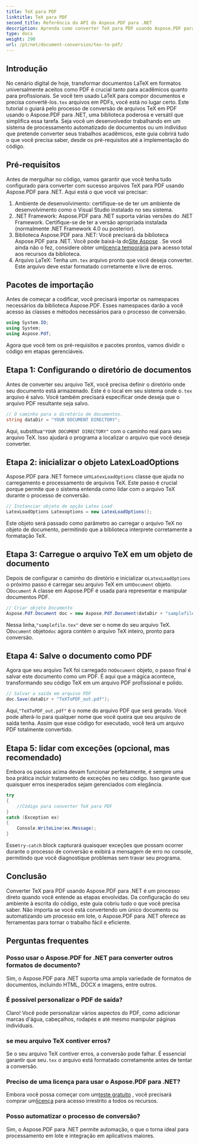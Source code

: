 ```yaml
---
title: TeX para PDF
linktitle: TeX para PDF
second_title: Referência da API do Aspose.PDF para .NET
description: Aprenda como converter TeX para PDF usando Aspose.PDF para .NET com este guia detalhado passo a passo. Perfeito para desenvolvedores e profissionais de documentos.
type: docs
weight: 290
url: /pt/net/document-conversion/tex-to-pdf/
---
```

## Introdução

No cenário digital de hoje, transformar documentos LaTeX em formatos universalmente aceitos como PDF é crucial tanto para acadêmicos quanto para profissionais. Se você tem usado LaTeX para compor documentos e precisa convertê-los`.tex` arquivos em PDFs, você está no lugar certo. Este tutorial o guiará pelo processo de conversão de arquivos TeX em PDF usando o Aspose.PDF para .NET, uma biblioteca poderosa e versátil que simplifica essa tarefa. Seja você um desenvolvedor trabalhando em um sistema de processamento automatizado de documentos ou um indivíduo que pretende converter seus trabalhos acadêmicos, este guia cobrirá tudo o que você precisa saber, desde os pré-requisitos até a implementação do código.

## Pré-requisitos

Antes de mergulhar no código, vamos garantir que você tenha tudo configurado para converter com sucesso arquivos TeX para PDF usando Aspose.PDF para .NET. Aqui está o que você vai precisar:

1. Ambiente de desenvolvimento: certifique-se de ter um ambiente de desenvolvimento como o Visual Studio instalado no seu sistema.
2. .NET Framework: Aspose.PDF para .NET suporta várias versões do .NET Framework. Certifique-se de ter a versão apropriada instalada (normalmente .NET Framework 4.0 ou posterior).
3.  Biblioteca Aspose.PDF para .NET: Você precisará da biblioteca Aspose.PDF para .NET. Você pode baixá-la do[Site Aspose](https://releases.aspose.com/pdf/net/) . Se você ainda não o fez, considere obter um[licença temporária](https://purchase.aspose.com/temporary-license/) para acesso total aos recursos da biblioteca.
4.  Arquivo LaTeX: Tenha um`.tex` arquivo pronto que você deseja converter. Este arquivo deve estar formatado corretamente e livre de erros.

## Pacotes de importação

Antes de começar a codificar, você precisará importar os namespaces necessários da biblioteca Aspose.PDF. Esses namespaces darão a você acesso às classes e métodos necessários para o processo de conversão.

```csharp
using System.IO;
using System;
using Aspose.Pdf;
```

Agora que você tem os pré-requisitos e pacotes prontos, vamos dividir o código em etapas gerenciáveis.

## Etapa 1: Configurando o diretório de documentos

Antes de converter seu arquivo TeX, você precisa definir o diretório onde seu documento está armazenado. Este é o local em seu sistema onde o`.tex` arquivo é salvo. Você também precisará especificar onde deseja que o arquivo PDF resultante seja salvo.

```csharp
// O caminho para o diretório de documentos.
string dataDir = "YOUR DOCUMENT DIRECTORY";
```

 Aqui, substitua`"YOUR DOCUMENT DIRECTORY"` com o caminho real para seu arquivo TeX. Isso ajudará o programa a localizar o arquivo que você deseja converter.

## Etapa 2: inicializar o objeto LatexLoadOptions

 Aspose.PDF para .NET fornece um`LatexLoadOptions` classe que ajuda no carregamento e processamento de arquivos TeX. Este passo é crucial porque permite que o sistema entenda como lidar com o arquivo TeX durante o processo de conversão.

```csharp
// Instanciar objeto de opção Latex Load
LatexLoadOptions Latexoptions = new LatexLoadOptions();
```

Este objeto será passado como parâmetro ao carregar o arquivo TeX no objeto de documento, permitindo que a biblioteca interprete corretamente a formatação TeX.

## Etapa 3: Carregue o arquivo TeX em um objeto de documento

 Depois de configurar o caminho do diretório e inicializar o`LatexLoadOptions` o próximo passo é carregar seu arquivo TeX em um`Document` objeto. O`Document` A classe em Aspose.PDF é usada para representar e manipular documentos PDF. 

```csharp
// Criar objeto Documento
Aspose.Pdf.Document doc = new Aspose.Pdf.Document(dataDir + "samplefile.tex", Latexoptions);
```

 Nessa linha,`"samplefile.tex"` deve ser o nome do seu arquivo TeX. O`Document` objeto`doc` agora contém o arquivo TeX inteiro, pronto para conversão.

## Etapa 4: Salve o documento como PDF

 Agora que seu arquivo TeX foi carregado no`Document` objeto, o passo final é salvar este documento como um PDF. É aqui que a mágica acontece, transformando seu código TeX em um arquivo PDF profissional e polido.

```csharp
// Salvar a saída em arquivo PDF
doc.Save(dataDir + "TeXToPDF_out.pdf");
```

 Aqui,`"TeXToPDF_out.pdf"` é o nome do arquivo PDF que será gerado. Você pode alterá-lo para qualquer nome que você queira que seu arquivo de saída tenha. Assim que esse código for executado, você terá um arquivo PDF totalmente convertido.

## Etapa 5: lidar com exceções (opcional, mas recomendado)

Embora os passos acima devam funcionar perfeitamente, é sempre uma boa prática incluir tratamento de exceções no seu código. Isso garante que quaisquer erros inesperados sejam gerenciados com elegância.

```csharp
try
{
    //Código para converter TeX para PDF
}
catch (Exception ex)
{
    Console.WriteLine(ex.Message);
}
```

 Esse`try-catch` block capturará quaisquer exceções que possam ocorrer durante o processo de conversão e exibirá a mensagem de erro no console, permitindo que você diagnostique problemas sem travar seu programa.

## Conclusão

Converter TeX para PDF usando Aspose.PDF para .NET é um processo direto quando você entende as etapas envolvidas. Da configuração do seu ambiente à escrita do código, este guia cobriu tudo o que você precisa saber. Não importa se você está convertendo um único documento ou automatizando um processo em lote, o Aspose.PDF para .NET oferece as ferramentas para tornar o trabalho fácil e eficiente.

## Perguntas frequentes

### Posso usar o Aspose.PDF for .NET para converter outros formatos de documento?
Sim, o Aspose.PDF para .NET suporta uma ampla variedade de formatos de documentos, incluindo HTML, DOCX e imagens, entre outros.

### É possível personalizar o PDF de saída?
Claro! Você pode personalizar vários aspectos do PDF, como adicionar marcas d'água, cabeçalhos, rodapés e até mesmo manipular páginas individuais.

### se meu arquivo TeX contiver erros?
 Se o seu arquivo TeX contiver erros, a conversão pode falhar. É essencial garantir que seu`.tex` o arquivo está formatado corretamente antes de tentar a conversão.

### Preciso de uma licença para usar o Aspose.PDF para .NET?
 Embora você possa começar com um[teste gratuito](https://releases.aspose.com/) , você precisará comprar um[licença](https://purchase.aspose.com/buy) para acesso irrestrito a todos os recursos.

### Posso automatizar o processo de conversão?
Sim, o Aspose.PDF para .NET permite automação, o que o torna ideal para processamento em lote e integração em aplicativos maiores.
